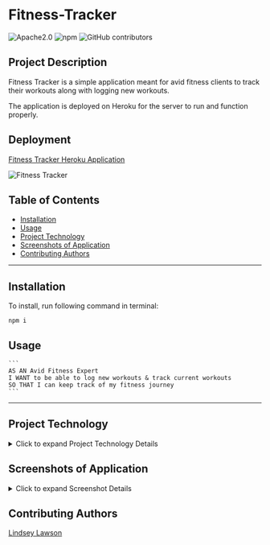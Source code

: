 # Fitness-Tracker
![Apache2.0](https://img.shields.io/badge/license-Apache%202.0-pink.svg) ![npm](https://img.shields.io/npm/v/inquirer?style=plastic&color=ff69b4)  ![GitHub contributors](https://img.shields.io/github/contributors/lynseahoss/Fitness-Tracker?style=plastic&color=ff69b4)

## Project Description

Fitness Tracker is a simple application meant for avid fitness clients to track their workouts along with logging new workouts. 

The application is deployed on Heroku for the server to run and function properly.   


## Deployment

[Fitness Tracker Heroku Application](https://evening-river-77971.herokuapp.com/)



![Fitness Tracker](https://media.giphy.com/media/Ih12dHdRgrKYFsF4oY/giphy.gif)


## Table of Contents
  * [Installation](#installation)
  * [Usage](#usage)
  * [Project Technology](#project-technology)
  * [Screenshots of Application](#screenshots-of-application)
  * [Contributing Authors](#contributing-authors)

----
## Installation
To install, run following command in terminal:
  
```
npm i
```

  ## Usage

    ```
    AS AN Avid Fitness Expert
    I WANT to be able to log new workouts & track current workouts
    SO THAT I can keep track of my fitness journey
    ```


----

## Project Technology
<details>
    <summary markdown="span">Click to expand Project Technology Details</summary>

Languages
- HTML
- CSS
- Javascript
- MongoDB

Libraries
- [jQuery](jquery.com)
- [Node.js](nodejs.org)

npm Packages
- [mongoose](https://www.npmjs.com/package/mongoose)
- [morgan logger](https://www.npmjs.com/package/morgan)
- [express](https://www.npmjs.com/package/express)


CSS Framework
- [BootStrap](https://getbootstrap.com/)

Cloud Server
- [Heroku](heroku.com/)

</details>


## Screenshots of Application
<details>
    <summary markdown="span">Click to expand Screenshot Details</summary>

![Category Page](public/assets/images/fitnees.png)
*Gif of Workout Home Page*

</details>



## Contributing Authors

[Lindsey Lawson](https://github.com/lynseahoss)

